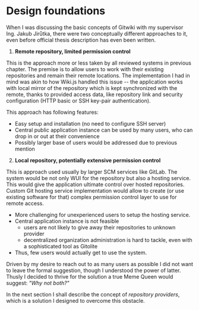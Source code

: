 # Design foundations

When I was discussing the basic concepts of Gitwiki with my supervisor Ing. Jakub Jirůtka, there were two conceptually different approaches to it, even before official thesis description has even been written.

1. **Remote repository, limited permission control**

This is the approach more or less taken by all reviewed systems in previous chapter.
The premise is to allow users to work with their existing repositories and remain their remote locations.
The implementation I had in mind was akin to how Wiki.js handled this issue
-- the application works with local mirror of the repository which is kept synchronized with the remote, thanks to provided access data, like repository link and security configuration (HTTP basic or SSH key-pair authentication).


This approach has following features:

* Easy setup and installation (no need to configure SSH server)
* Central public application instance can be used by many users, who can drop in or out at their convenience
* Possibly larger base of users would be addressed due to previous mention

2. **Local repository, potentially extensive permission control**

This is approach used usually by larger SCM services like GitLab.
The system would be not only WUI for the repository but also a hosting service.
This would give the application ultimate control over hosted repositories.
Custom Git hosting service implementation would allow to create (or use existing software for that) complex permission control layer to use for remote access.

* More challenging for unexperienced users to setup the hosting service.
* Central application instance is not feasible
    * users are not likely to give away their repositories to unknown provider
    * decentralized organization administration is hard to tackle, even with a sophisticated tool as Gitolite
* Thus, few users would actually get to use the system.

Driven by my desire to reach out to as many users as possible I did not want to leave the formal suggestion, though I understood the power of latter.
Thusly I decided to thrive for the solution a true Meme Queen would suggest: _"Why not both?"_

In the next section I shall describe the concept of _repository providers_, which is a solution I designed to overcome this obstacle.